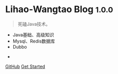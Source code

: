 # Lihao-Wangtao Blog <small>1.0.0</small>

> 死磕Java技术。

- Java基础、高级知识
- Mysql、Redis数据库
- Dubbo
- ~~~~

[GitHub](https://github.com/wtlihao/java-myblog)
[Get Started](/#/)
